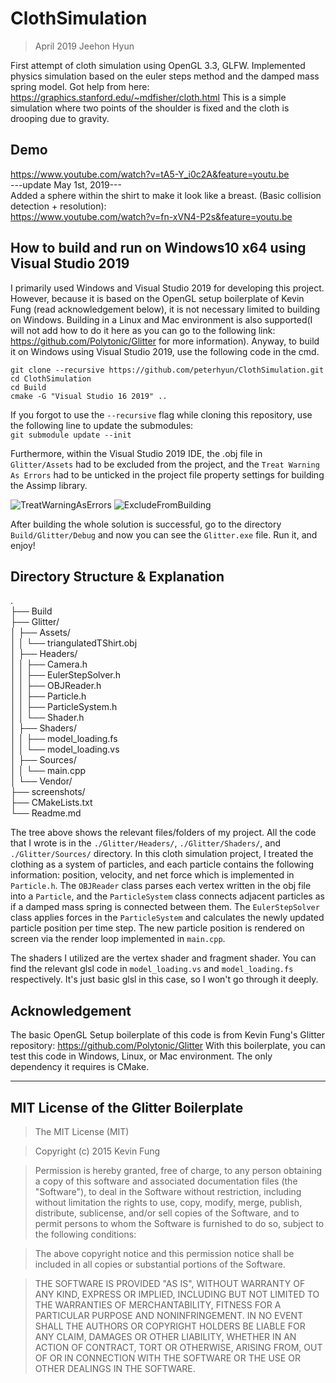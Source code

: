 # ClothSimulation
> April 2019 Jeehon Hyun

First attempt of cloth simulation using OpenGL 3.3, GLFW. Implemented physics simulation based on the euler steps method and the damped mass spring model. Got help from here: https://graphics.stanford.edu/~mdfisher/cloth.html
This is a simple simulation where two points of the shoulder is fixed and the cloth is drooping due to gravity.

## Demo
https://www.youtube.com/watch?v=tA5-Y_i0c2A&feature=youtu.be  
---update May 1st, 2019---  
Added a sphere within the shirt to make it look like a breast. (Basic collision detection + resolution):  
https://www.youtube.com/watch?v=fn-xVN4-P2s&feature=youtu.be

## How to build and run on Windows10 x64 using Visual Studio 2019
I primarily used Windows and Visual Studio 2019 for developing this project. However, because it is based on the OpenGL setup boilerplate of Kevin Fung (read acknowledgement below), it is not necessary limited to building on Windows. Building in a Linux and Mac environment is also supported(I will not add how to do it here as you can go to the following link: https://github.com/Polytonic/Glitter for more information). Anyway, to build it on Windows using Visual Studio 2019, use the following code in the cmd.
```
git clone --recursive https://github.com/peterhyun/ClothSimulation.git
cd ClothSimulation
cd Build
cmake -G "Visual Studio 16 2019" ..
```
If you forgot to use the ```--recursive``` flag while cloning this repository, use the following line to update the submodules:  
```git submodule update --init```

Furthermore, within the Visual Studio 2019 IDE, the .obj file in ```Glitter/Assets``` had to be excluded from the project, and the ```Treat Warning As Errors``` had to be unticked in the project file property settings for building the Assimp library.

![TreatWarningAsErrors](screenshots/DoNotTreatWarningsAsErrors.JPG)
![ExcludeFromBuilding](screenshots/Capture_ExcludeFromProject.JPG)

After building the whole solution is successful, go to the directory ```Build/Glitter/Debug``` and now you can see the ```Glitter.exe``` file. Run it, and enjoy!
## Directory Structure & Explanation
.  
├── Build  
├── Glitter/  
│   ├── Assets/  
│   │   └── triangulatedTShirt.obj  
│   ├── Headers/  
│   │   ├── Camera.h  
│   │   ├── EulerStepSolver.h  
│   │   ├── OBJReader.h  
│   │   ├── Particle.h  
│   │   ├── ParticleSystem.h  
│   │   └── Shader.h  
│   ├── Shaders/  
│   │   ├── model_loading.fs  
│   │   └── model_loading.vs  
│   ├── Sources/  
│   │   └── main.cpp  
│   └── Vendor/  
├── screenshots/  
├── CMakeLists.txt  
└── Readme.md  

The tree above shows the relevant files/folders of my project. All the code that I wrote is in the ```./Glitter/Headers/```, ```./Glitter/Shaders/```, and ```./Glitter/Sources/``` directory. In this cloth simulation project, I treated the clothing as a system of particles, and each particle contains the following information: position, velocity, and net force which is implemented in ```Particle.h```. The ```OBJReader``` class parses each vertex written in the obj file into a ```Particle```, and the ```ParticleSystem``` class connects adjacent particles as if a damped mass spring is connected between them. The ```EulerStepSolver``` class applies forces in the ```ParticleSystem``` and calculates the newly updated particle position per time step. The new particle position is rendered on screen via the render loop implemented in ```main.cpp```.

The shaders I utilized are the vertex shader and fragment shader. You can find the relevant glsl code in ```model_loading.vs``` and ```model_loading.fs``` respectively. It's just basic glsl in this case, so I won't go through it deeply.

## Acknowledgement
The basic OpenGL Setup boilerplate of this code is from Kevin Fung's Glitter repository: https://github.com/Polytonic/Glitter
With this boilerplate, you can test this code in Windows, Linux, or Mac environment. The only dependency it requires is CMake.

-------------------------------------------------------------------------------------------------------------------
## MIT License of the Glitter Boilerplate
>The MIT License (MIT)

>Copyright (c) 2015 Kevin Fung

>Permission is hereby granted, free of charge, to any person obtaining a copy of this software and associated documentation files (the "Software"), to deal in the Software without restriction, including without limitation the rights to use, copy, modify, merge, publish, distribute, sublicense, and/or sell copies of the Software, and to permit persons to whom the Software is furnished to do so, subject to the following conditions:

>The above copyright notice and this permission notice shall be included in all copies or substantial portions of the Software.

>THE SOFTWARE IS PROVIDED "AS IS", WITHOUT WARRANTY OF ANY KIND, EXPRESS OR IMPLIED, INCLUDING BUT NOT LIMITED TO THE WARRANTIES OF MERCHANTABILITY, FITNESS FOR A PARTICULAR PURPOSE AND NONINFRINGEMENT. IN NO EVENT SHALL THE AUTHORS OR COPYRIGHT HOLDERS BE LIABLE FOR ANY CLAIM, DAMAGES OR OTHER LIABILITY, WHETHER IN AN ACTION OF CONTRACT, TORT OR OTHERWISE, ARISING FROM, OUT OF OR IN CONNECTION WITH THE SOFTWARE OR THE USE OR OTHER DEALINGS IN THE SOFTWARE.
